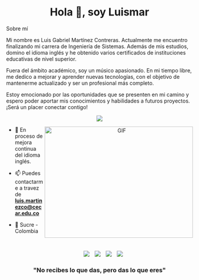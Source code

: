 <h1 align="center">Hola 👋, soy Luismar</h1>

<p>Sobre mí

Mi nombre es Luis Gabriel Martínez Contreras. Actualmente me encuentro finalizando mi carrera de Ingeniería de Sistemas. Además de mis estudios, domino el idioma inglés y he obtenido varios certificados de instituciones educativas de nivel superior.

Fuera del ámbito académico, soy un músico apasionado. En mi tiempo libre, me dedico a mejorar y aprender nuevas tecnologías, con el objetivo de mantenerme actualizado y ser un profesional más completo.

Estoy emocionado por las oportunidades que se presenten en mi camino y espero poder aportar mis conocimientos y habilidades a futuros proyectos. ¡Será un placer conectar contigo!</p>

<p align="center">
  <a href="https://skillicons.dev">
    <img src="https://skillicons.dev/icons?i=github,git,py,r,bootstrap,tailwind,css,html,js,figma,laravel,mysql,postman,gmail,linkedin,matlab,octave,mint,notion,stackoverflow,visualstudio,vscode,windows	" />
  </a>
</p>
<a target="_blank" align="center">
  <img align="right" top="500" height="300" width="400" alt="GIF" src="https://media.giphy.com/media/SWoSkN6DxTszqIKEqv/giphy.gif">
</a>

- 🌱 En proceso de mejora continua del idioma inglés.</a>

- 📫 Puedes contactarme a travez de **luis.martinezco@cecar.edu.co**</a>

- 📍 Sucre - Colombia
<br/>


<p align="center">

 <div align="center"  class="icons-social" style="margin-left: 10px;">
        <a style="margin-left: 10px;"  target="_blank" href="https://www.linkedin.com/in/luismarbv/">
			<img src="https://img.icons8.com/doodle/40/000000/linkedin--v2.png"></a>
        <a style="margin-left: 10px;" target="_blank" href="https://github.com/luismartco">
		<img src="https://img.icons8.com/doodle/40/000000/github--v1.png"></a>		
        <a style="margin-left: 10px;" target="_blank" href="https://www.instagram.com/luismarbv/">
			<img src="https://img.icons8.com/doodle/40/000000/instagram-new--v2.png"></a>
		<a style="margin-left: 10px;" target="_blank" href="https://twitter.com/theluismar1/">
			<img src="https://img.icons8.com/doodle/1x/twitter-squared--v2.png" ></a>
      </div>
</p>
<h3 align="center">"No recibes lo que das, pero das lo que eres"</h3>
